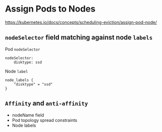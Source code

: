 # Assign Pods to Nodes

https://kubernetes.io/docs/concepts/scheduling-eviction/assign-pod-node/

## `nodeSelector` field matching against node `labels`
Pod `nodeSelector`
```
nodeSelector:
    disktype: ssd
```
Node `label`
```
node_labels {
    "disktype" = "ssd"
}
```

## `Affinity` and `anti-affinity`
- nodeName field
- Pod topology spread constraints
- Node labels
